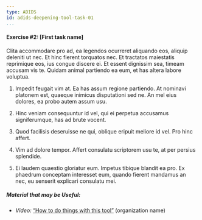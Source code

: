 ```yaml
---
type: ADIDS
id: adids-deepening-tool-task-01
...
```


#### Exercise #2: [First task name]

Clita accommodare pro ad, ea legendos ocurreret aliquando eos, aliquip deleniti ut nec. Et hinc fierent torquatos nec. Et tractatos maiestatis reprimique eos, ius congue discere ei. Et essent dignissim sea, timeam accusam vis te. Quidam animal partiendo ea eum, et has altera labore voluptua.

1. Impedit feugait vim at. Ea has assum regione partiendo. At nominavi platonem est, quaeque inimicus disputationi sed ne. An mel eius dolores, ea probo autem assum usu.

2. Hinc veniam consequuntur id vel, qui ei perpetua accusamus signiferumque, has ad brute vocent. 

3. Quod facilisis deseruisse ne qui, oblique eripuit meliore id vel. Pro hinc affert.

4. Vim ad dolore tempor. Affert consulatu scriptorem usu te, at per persius splendide.

5. Ei laudem quaestio gloriatur eum. Impetus tibique blandit ea pro. Ex phaedrum conceptam interesset eum, quando fierent mandamus an nec, eu senserit explicari consulatu mei.

##### Material that may be Useful:

  * *Video:* [“How to do things with this tool”](https://link.com) (organization name)

